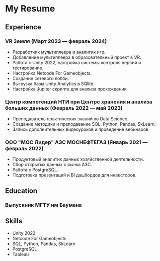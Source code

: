 # My Resume

## Experience

### VR Земля (Март 2023 — февраль 2024)
- Разработчик мультиплеера и аналитик игр.
- Добавление мультиплеера в образовательный проект в VR.
- Работа с Unity 2022, настройка системы контроля версий и тестирование.
- Настройка Netcode For Gameobjects.
- Создание сетевого лобби.
- Выгрузка базы Unity Analytics в SQlite.
- Настройка Jupiter скрипта для анализа прохождения.

### Центр компетенций НТИ при Центре хранения и анализа больших данных (Февраль 2022 — май 2023)
- Преподаватель практических знаний по Data Science.
- Создание методики и преподавание SQL, Python, Pandas, SkLearn.
- Запись дополнительных видеоуроков и проведение вебинаров.

### ООО "МОС Лидер" АЗС МОСНЕФТЕГАЗ (Январь 2021 — февраль 2022)
- Продуктовый аналитик данных хозяйственной деятельности.
- Сбор открытых данных с рынка АЗС.
- Работа с PostgreSQL.
- Подготовка презентаций и BI дашбордов для инвесторов.

## Education

### Выпускник МГТУ им Баумана

## Skills

- Unity 2022
- Netcode For Gameobjects
- SQL, Python, Pandas, SkLearn
- PostgreSQL
- Tableau


